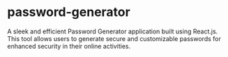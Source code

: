 # password-generator
A sleek and efficient Password Generator application built using React.js. This tool allows users to generate secure and customizable passwords for enhanced security in their online activities.
